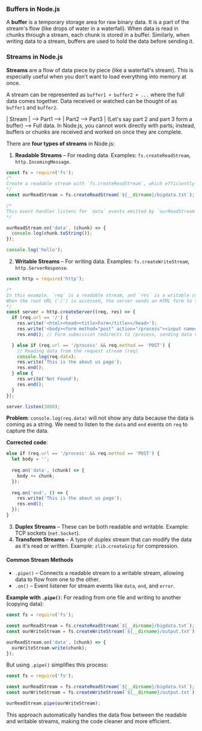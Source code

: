 ### Buffers in Node.js

A **buffer** is a temporary storage area for raw binary data. It is a part of the stream's flow (like drops of water in a waterfall). When data is read in chunks through a stream, each chunk is stored in a buffer. Similarly, when writing data to a stream, buffers are used to hold the data before sending it.

### Streams in Node.js

**Streams** are a flow of data piece by piece (like a waterfall's stream). This is especially useful when you don’t want to load everything into memory at once.

A stream can be represented as `buffer1 + buffer2 + ...` where the full data comes together. Data received or watched can be thought of as `buffer1` and `buffer2`.

| Stream | --> Part1 --> | Part2 --> Part3 | (Let's say part 2 and part 3 form a buffer) --> Full data. In Node.js, you cannot work directly with parts; instead, buffers or chunks are received and worked on once they are complete.

There are **four types of streams** in Node.js:

1. **Readable Streams** – For reading data. Examples: `fs.createReadStream`, `http.IncomingMessage`.

```js
const fs = require('fs');
/*
Create a readable stream with `fs.createReadStream`, which efficiently reads the file in chunks and emits the 'data' event whenever new data is available for processing (when the buffer is filled).
*/
const ourReadStream = fs.createReadStream(`${__dirname}/bigdata.txt`);

/*
This event handler listens for `data` events emitted by `ourReadStream` when a chunk is ready. Here, a chunk is raw data (in bytes).
*/

ourReadStream.on('data', (chunk) => {
  console.log(chunk.toString());
});

console.log('hello');
```

2. **Writable Streams** – For writing data. Examples: `fs.createWriteStream`, `http.ServerResponse`.

```js
const http = require('http');

/*
In this example, `req` is a readable stream, and `res` is a writable stream. 
When the root URL ('/') is accessed, the server sends an HTML form to the client.
*/
const server = http.createServer((req, res) => {
  if (req.url == '/') {
    res.write('<html><head><title>Form</title></head>');
    res.write('<body><form method="post" action="/process"><input name="message" /></form></body>'); 
    res.end(); // Form submission redirects to /process, sending data via POST

  } else if (req.url == '/process' && req.method == 'POST') {
    // Reading data from the request stream (req)
    console.log(req.data);
    res.write('This is the about us page');
    res.end();
  } else {
    res.write('Not Found');
    res.end();
  }
});

server.listen(3000);
```

**Problem**: `console.log(req.data)` will not show any data because the data is coming as a string. We need to listen to the `data` and `end` events on `req` to capture the data.

**Corrected code**:

```js
else if (req.url == '/process' && req.method == 'POST') {
  let body = '';
  
  req.on('data', (chunk) => {
    body += chunk;
  });
  
  req.on('end', () => {
    res.write('This is the about us page');
    res.end();
  });
}
```

3. **Duplex Streams** – These can be both readable and writable. Example: TCP sockets (`net.Socket`).
4. **Transform Streams** – A type of duplex stream that can modify the data as it's read or written. Example: `zlib.createGzip` for compression.

#### Common Stream Methods

* `.pipe()` – Connects a readable stream to a writable stream, allowing data to flow from one to the other.
* `.on()` – Event listener for stream events like `data`, `end`, and `error`.

**Example with `.pipe()`**:
For reading from one file and writing to another (copying data):

```js
const fs = require('fs');

const ourReadStream = fs.createReadStream(`${__dirname}/bigdata.txt`);
const ourWriteStream = fs.createWriteStream(`${__dirname}/output.txt`);

ourReadStream.on('data', (chunk) => {
  ourWriteStream.write(chunk);
});
```

But using `.pipe()` simplifies this process:

```js
const fs = require('fs');

const ourReadStream = fs.createReadStream(`${__dirname}/bigdata.txt`);
const ourWriteStream = fs.createWriteStream(`${__dirname}/output.txt`);

ourReadStream.pipe(ourWriteStream);
```

This approach automatically handles the data flow between the readable and writable streams, making the code cleaner and more efficient.
